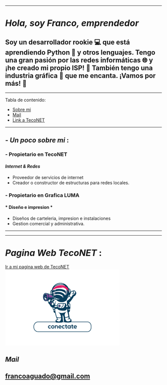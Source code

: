 
***
# __*Hola, soy Franco, emprendedor*__
## Soy un desarrollador rookie 💻 que está aprendiendo Python 🐍 y otros lenguajes. Tengo una gran pasión por las redes informáticas 🌐 y ¡he creado mi propio ISP! 🚀 También tengo una industria gráfica 🎨 que me encanta. ¡Vamos por más! 🎉

***
Tabla de contenido:

- [Sobre mi](#poco)
- [Mail](#mail)
- [Link a TecoNET](#web)


***
>
## - *Un poco sobre mi* :
>
### - Propietario en TecoNET
#### *Internet & Redes*
- Proveedor de servicios de internet
- Creador o constructor de estructuras para redes locales.

### - Propietario en Grafica LUMA
#### * Diseño e impresion *
- Diseños de carteleria, impresion e instalaciones
- Gestion comercial y administrativa.
>
***


***
# *Pagina Web TecoNET* :
[ Ir a mi pagina web de TecoNET ](https://www.teconet.com.ar)
![ImagenLogo](5.png)

## *Mail*
## francoaguado@gmail.com